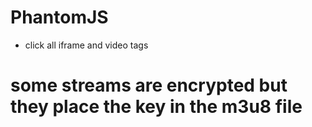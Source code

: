 # PhantomJS
- click all iframe and video tags

# some streams are encrypted but they place the key in the m3u8 file
